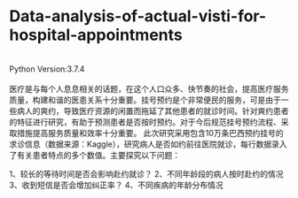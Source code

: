 # Data-analysis-of-actual-visti-for-hospital-appointments
<br>
Python Version:3.7.4<br><br>
医疗是与每个人息息相关的话题，在这个人口众多、快节奏的社会，提高医疗服务质量，构建和谐的医患关系十分重要。挂号预约是个非常便民的服务，可是由于一些病人的爽约，导致医疗资源的闲置而拖延了其他患者的就诊时间。针对爽约患者的特征进行研究，有助于预测患者是否按时预约。对于今后规范挂号预约流程、采取措施提高服务质量和效率十分重要。
此次研究采用包含10万条巴西预约挂号的求诊信息（数据来源：Kaggle），研究病人是否如约前往医院就诊，每行数据录入了有关患者特点的多个数值。主要探究以下问题：

  1、较长的等待时间是否会影响赴约就诊？
  2、不同年龄段的病人按时赴约的情况
  3、收到短信是否会增加纠正率？
  4、不同疾病的年龄分布情况
